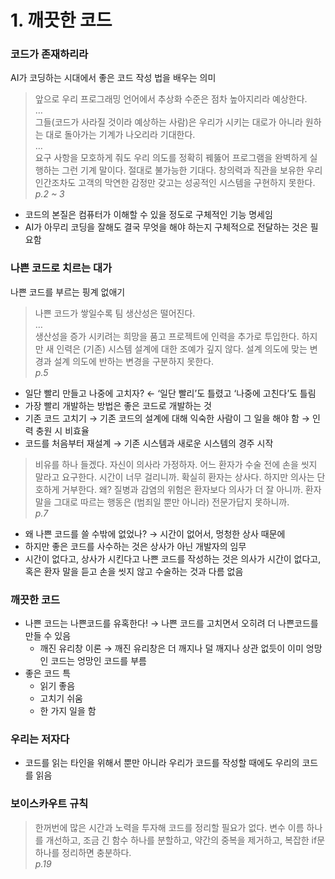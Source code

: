 # 1. 깨끗한 코드

### 코드가 존재하리라

AI가 코딩하는 시대에서 좋은 코드 작성 법을 배우는 의미

> 앞으로 우리 프로그래밍 언어에서 추상화 수준은 점차 높아지리라 예상한다.\
> …\
> 그들(코드가 사라질 것이라 예상하는 사람)은 우리가 시키는 대로가 아니라 원하는 대로 돌아가는 기계가 나오리라 기대한다.\
> …\
> 요구 사항을 모호하게 줘도 우리 의도를 정확히 꿰뚫어 프로그램을 완벽하게 실행하는 그런 기계 말이다. 절대로 불가능한 기대다. 창의력과 직관을 보유한 우리 인간조차도 고객의 막연한 감정만 갖고는 성공적인 시스템을 구현하지 못한다.\
> _p.2 \~ 3_

* 코드의 본질은 컴퓨터가 이해할 수 있을 정도로 구체적인 기능 명세임
* AI가 아무리 코딩을 잘해도 결국 무엇을 해야 하는지 구체적으로 전달하는 것은 필요함

### 나쁜 코드로 치르는 대가

나쁜 코드를 부르는 핑계 없애기

> 나쁜 코드가 쌓일수록 팀 생산성은 떨어진다.\
> …\
> 생산성을 증가 시키려는 희망을 품고 프로젝트에 인력을 추가로 투입한다. 하지만 새 인력은 (기존) 시스템 설계에 대한 조예가 깊지 않다. 설계 의도에 맞는 변경과 설계 의도에 반하는 변경을 구분하지 못한다.\
> _p.5_

* 일단 빨리 만들고 나중에 고치자? ← ‘일단 빨리’도 틀렸고 ‘나중에 고친다’도 틀림
* 가장 빨리 개발하는 방법은 좋은 코드로 개발하는 것
* 기존 코드 고치기 → 기존 코드의 설계에 대해 익숙한 사람이 그 일을 해야 함 → 인력 충원 시 비효율
* 코드를 처음부터 재설계 → 기존 시스템과 새로운 시스템의 경주 시작

> 비유를 하나 들겠다. 자신이 의사라 가정하자. 어느 환자가 수술 전에 손을 씻지 말라고 요구한다. 시간이 너무 걸리니까. 확실히 환자는 상사다. 하지만 의사는 단호하게 거부한다. 왜? 질병과 감염의 위험은 환자보다 의사가 더 잘 아니까. 환자 말을 그대로 따르는 행동은 (범죄일 뿐만 아니라) 전문가답지 못하니까.\
> _p.7_

* 왜 나쁜 코드를 쓸 수밖에 없었나? → 시간이 없어서, 멍청한 상사 때문에
* 하지만 좋은 코드를 사수하는 것은 상사가 아닌 개발자의 임무
* 시간이 없다고, 상사가 시킨다고 나쁜 코드를 작성하는 것은 의사가 시간이 없다고, 혹은 환자 말을 듣고 손을 씻지 않고 수술하는 것과 다름 없음

### 깨끗한 코드

* 나쁜 코드는 나쁜코드를 유혹한다! → 나쁜 코드를 고치면서 오히려 더 나쁜코드를 만들 수 있음
  * 깨진 유리창 이론 → 깨진 유리창은 더 깨지나 덜 깨지나 상관 없듯이 이미 엉망인 코드는 엉망인 코드를 부름
* 좋은 코드 특
  * 읽기 좋음
  * 고치기 쉬움
  * 한 가지 일을 함

### 우리는 저자다

* 코드를 읽는 타인을 위해서 뿐만 아니라 우리가 코드를 작성할 때에도 우리의 코드를 읽음

### 보이스카우트 규칙

> 한꺼번에 많은 시간과 노력을 투자해 코드를 정리할 필요가 없다. 변수 이름 하나를 개선하고, 조금 긴 함수 하나를 분할하고, 약간의 중복을 제거하고, 복잡한 if문 하나를 정리하면 충분하다.\
> _p.19_
